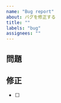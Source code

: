 ```yaml
---
name: "Bug report"
about: バグを修正する
title: ""
labels: "bug"
assignees: ""
---
```


## 問題

<!-- 何が問題なのか, なぜ修正するのかを書く -->

## 修正

<!-- ソースコードに加える修正をタスク形式で書く -->

- [ ]
